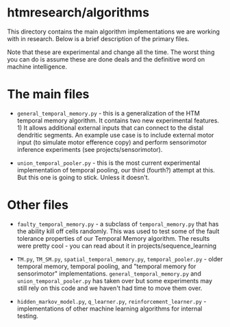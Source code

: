 htmresearch/algorithms
==============

This directory contains the main algorithm implementations we are working
with in research.  Below is a brief description of the primary files.

Note that these are experimental and change all the time. The worst thing
you can do is assume these are done deals and the definitive word on machine
intelligence.

The main files
==========

- `general_temporal_memory.py` - this is a generalization of the HTM temporal
memory algorithm. It contains two new experimental features. 1) It allows
additional external inputs that can connect to the distal dendritic segments.
An example use case is to include external motor input (to simulate motor
efference copy) and perform sensorimotor inference experiments (see
projects/sensorimotor).

- `union_temporal_pooler.py` - this is the most current experimental
implementation of temporal pooling, our third (fourth?) attempt at this.  But
this one is going to stick. Unless it doesn't.


Other files
============

- `faulty_temporal_memory.py` - a subclass of `temporal_memory.py` that
has the ability kill off cells randomly. This was used to test some of the
fault tolerance properties of our Temporal Memory algorithm. The results were
pretty cool - you can read about it in projects/sequence_learning

- `TM.py`, `TM_SM.py`, `spatial_temporal_memory.py`, `temporal_pooler.py` -
older temporal memory, temporal pooling, and "temporal memory for sensorimotor"
implementations. `general_temporal_memory.py` and `union_temporal_pooler.py` has
taken over but some experiments may still rely on this code and we haven't had
time to move them over.

- `hidden_markov_model.py`, `q_learner.py`, `reinforcement_learner.py` -
implementations of other machine learning algorithms for internal testing.

